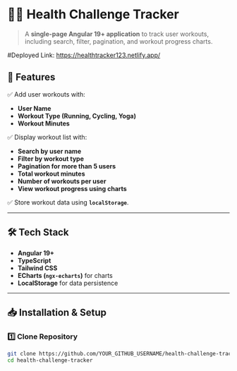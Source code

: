 # 🏋️‍♂️ Health Challenge Tracker

> A **single-page Angular 19+ application** to track user workouts, including search, filter, pagination, and workout progress charts.

#Deployed Link: https://healthtracker123.netlify.app/

## 🚀 Features

✅ Add user workouts with:
- **User Name**
- **Workout Type (Running, Cycling, Yoga)**
- **Workout Minutes**

✅ Display workout list with:
- **Search by user name**
- **Filter by workout type**
- **Pagination for more than 5 users**
- **Total workout minutes**
- **Number of workouts per user**
- **View workout progress using charts**

✅ Store workout data using **`localStorage`**.

---

## 🛠️ Tech Stack

- **Angular 19+**
- **TypeScript**
- **Tailwind CSS**
- **ECharts (`ngx-echarts`)** for charts
- **LocalStorage** for data persistence

---

## 📥 Installation & Setup

### **1️⃣ Clone Repository**
```bash
git clone https://github.com/YOUR_GITHUB_USERNAME/health-challenge-tracker.git
cd health-challenge-tracker
